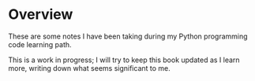 # Overview

These are some notes I have been taking during my Python programming code learning path.

This is a work in progress; I will try to keep this book updated as I learn more, writing down what seems significant to me.

